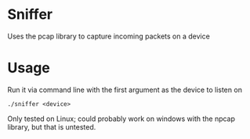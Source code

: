 # Sniffer

Uses the pcap library to capture incoming packets on a device

# Usage
Run it via command line with the first argument as the device to listen on

    ./sniffer <device>

Only tested on Linux; could probably work on windows with the npcap library, but that is untested.
